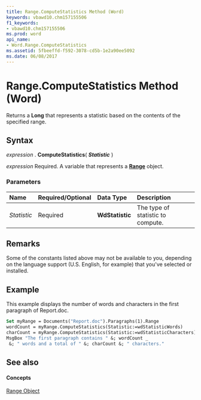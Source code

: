 ```yaml
---
title: Range.ComputeStatistics Method (Word)
keywords: vbawd10.chm157155506
f1_keywords:
- vbawd10.chm157155506
ms.prod: word
api_name:
- Word.Range.ComputeStatistics
ms.assetid: 5fbeeffd-f592-3078-cd5b-1e2a90ee5092
ms.date: 06/08/2017
---
```



# Range.ComputeStatistics Method (Word)

Returns a **Long** that represents a statistic based on the contents of the specified range.


## Syntax

 _expression_ . **ComputeStatistics**( **_Statistic_** )

 _expression_ Required. A variable that represents a **[Range](range-object-word.md)** object.


### Parameters



|**Name**|**Required/Optional**|**Data Type**|**Description**|
|:-----|:-----|:-----|:-----|
| _Statistic_|Required| **WdStatistic**|The type of statistic to compute.|

## Remarks

Some of the constants listed above may not be available to you, depending on the language support (U.S. English, for example) that you've selected or installed.


## Example

This example displays the number of words and characters in the first paragraph of Report.doc.


```vb
Set myRange = Documents("Report.doc").Paragraphs(1).Range 
wordCount = myRange.ComputeStatistics(Statistic:=wdStatisticWords) 
charCount = myRange.ComputeStatistics(Statistic:=wdStatisticCharacters) 
MsgBox "The first paragraph contains " &; wordCount _ 
 &; " words and a total of " &; charCount &; " characters."
```


## See also


#### Concepts


[Range Object](range-object-word.md)

